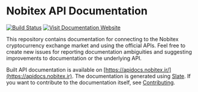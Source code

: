 # Nobitex API Documentation
[![Build Status](https://travis-ci.com/nobitex/docs-api.svg?branch=master)](https://travis-ci.com/nobitex/docs-api)
[![Visit Documentation Website](https://img.shields.io/badge/visit-Documentation_Website-blueviolet)](https://apidocs.nobitex.ir)

This repository contains documentation for connecting to the Nobitex cryptocurrency exchange market and using the
official APIs. Feel free to create new issues for reporting documentation ambiguities and suggesting
improvements to documentation or the underlying API.

Built API documentation is available on [https://apidocs.nobitex.ir/](https://apidocs.nobitex.ir).
The documentation is generated using [Slate](https://github.com/lord/slate).
If you want to contribute to the documentation itself, see [Contributing](https://github.com/nobitex/docs-api/blob/master/CONTRIBUTING.md).
